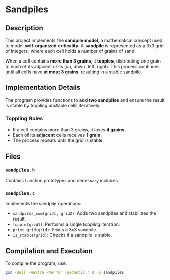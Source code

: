 # Sandpiles

## Description

This project implements the **sandpile model**, a mathematical concept used
to model **self-organized criticality**. A **sandpile** is represented as a
3x3 grid of integers, where each cell holds a number of grains of sand.

When a cell contains **more than 3 grains**, it **topples**, distributing
one grain to each of its adjacent cells (up, down, left, right). This process
continues until all cells have **at most 3 grains**, resulting in a stable
sandpile.

## Implementation Details

The program provides functions to **add two sandpiles** and ensure the result
is stable by toppling unstable cells iteratively.

### Toppling Rules

- If a cell contains more than 3 grains, it loses **4 grains**.
- Each of its **adjacent** cells receives **1 grain**.
- The process repeats until the grid is stable.

## Files

### `sandpiles.h`

Contains function prototypes and necessary includes.

### `sandpiles.c`

Implements the sandpile operations:

- `sandpiles_sum(grid1, grid2)`: Adds two sandpiles and stabilizes the result.
- `topple(grid1)`: Performs a single toppling iteration.
- `print_grid(grid)`: Prints a 3x3 sandpile.
- `is_stable(grid)`: Checks if a sandpile is stable.

## Compilation and Execution

To compile the program, use:

```sh
gcc -Wall -Wextra -Werror -pedantic *.c -o sandpiles
